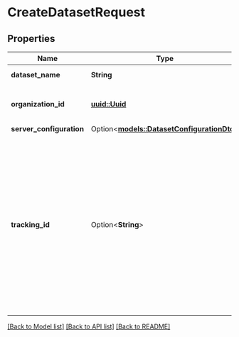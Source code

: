 # CreateDatasetRequest

## Properties

Name | Type | Description | Notes
------------ | ------------- | ------------- | -------------
**dataset_name** | **String** | Name of the dataset. | 
**organization_id** | [**uuid::Uuid**](uuid::Uuid.md) | Organization ID that the dataset will belong to. | 
**server_configuration** | Option<[**models::DatasetConfigurationDto**](DatasetConfigurationDTO.md)> |  | [optional]
**tracking_id** | Option<**String**> | Optional tracking ID for the dataset. Can be used to track the dataset in external systems. Must be unique within the organization. Strongly recommended to not use a valid uuid value as that will not work with the TR-Dataset header. | [optional]

[[Back to Model list]](../README.md#documentation-for-models) [[Back to API list]](../README.md#documentation-for-api-endpoints) [[Back to README]](../README.md)


